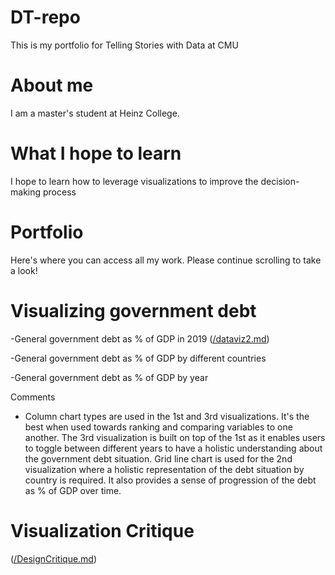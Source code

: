 # DT-repo
This is my portfolio for Telling Stories with Data at CMU

# About me
I am a master's student at Heinz College.

# What I hope to learn
I hope to learn how to leverage visualizations to improve the decision-making process

# Portfolio
Here's where you can access all my work. Please continue scrolling to take a look! 

# Visualizing government debt 
-General government debt as % of GDP in 2019
([/dataviz2.md](https://yushchen.github.io/DT-repo/dataviz2))

-General government debt as % of GDP by different countries 
<div class="flourish-embed flourish-chart" data-src="visualisation/11146828"><script src="https://public.flourish.studio/resources/embed.js"></script></div>

-General government debt as % of GDP by year
<div class="flourish-embed flourish-chart" data-src="visualisation/11149283"><script src="https://public.flourish.studio/resources/embed.js"></script></div>

Comments
- Column chart types are used in the 1st and 3rd visualizations. It's the best when used towards ranking and comparing variables to one another. The 3rd visualization is built on top of the 1st as it enables users to toggle between different years to have a holistic understanding about the government debt situation. 
Grid line chart is used for the 2nd visualization where a holistic representation of the debt situation by country is required. It also provides a sense of progression of the debt as % of GDP over time. 

# Visualization Critique
([/DesignCritique.md](https:/yushchen.github.io/DT-repo/DesignCritique))
